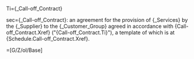 Ti={_Call-off_Contract}

sec={_Call-off_Contract}: an agreement for the provision of {_Services} by the {_Supplier} to the {_Customer_Group} agreed in accordance with {Call-off_Contract.Xref} ("{Call-off_Contract.Ti}"), a template of which is at {Schedule.Call-off_Contract.Xref}.

=[G/Z/ol/Base]
